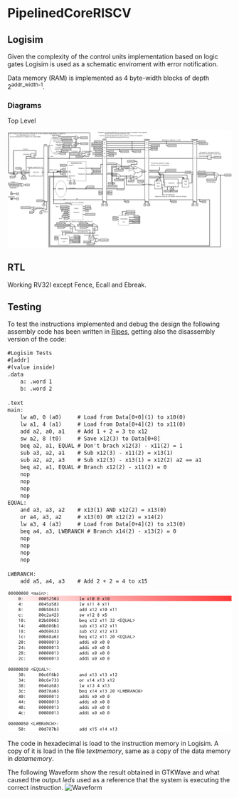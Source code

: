 # PipelinedCoreRISCV

 ## Logisim

Given the complexity of the control units implementation based on logic gates Logisim is used as a schematic enviroment with error notification.

Data memory (RAM) is implemented as 4 byte-width blocks of depth 2<sup>addr_width-1</sup>.

### Diagrams

Top Level

![Top Level Diagram](images/topleveldiagram.png?raw=true "Top Level Diagram")

## RTL

Working RV32I except Fence, Ecall and Ebreak.

## Testing
To test the instructions implemented and debug the design the following assembly code has been written in [Ripes](https://github.com/mortbopet/Ripes), getting also the disassembly version of the code:

~~~assembly
#Logisim Tests
#[addr]
#(value inside)
.data
    a: .word 1
    b: .word 2
    
.text
main:
    lw a0, 0 (a0)     # Load from Data[0+0](1) to x10(0)
    lw a1, 4 (a1)     # Load from Data[0+4](2) to x11(0)
    add a2, a0, a1    # Add 1 + 2 = 3 to x12
    sw a2, 8 (t0)     # Save x12(3) to Data[0+8]
    beq a2, a1, EQUAL # Don't brach x12(3) - x11(2) = 1
    sub a3, a2, a1    # Sub x12(3) - x11(2) = x13(1)
    sub a2, a2, a3    # Sub x12(3) - x13(1) = x12(2) a2 == a1
    beq a2, a1, EQUAL # Branch x12(2) - x11(2) = 0
    nop
    nop
    nop
    nop
EQUAL:
    and a3, a3, a2    # x13(1) AND x12(2) = x13(0)
    or a4, a3, a2     # x13(0) OR x12(2) = x14(2)
    lw a3, 4 (a3)     # Load from Data[0+4](2) to x13(0)
    beq a4, a3, LWBRANCH # Branch x14(2) - x13(2) = 0
    nop
    nop
    nop
    nop

LWBRANCH:
    add a5, a4, a3    # Add 2 + 2 = 4 to x15
~~~

![Test Disassembly](images/testdisassembly.png?raw=true "Test Disassembly")

The code in hexadecimal is load to the instruction memory in Logisim. A copy of it is load in the file *textmemory*, same as a copy of the data memory in *datamemory*.

The following Waveform show the result obtained in GTKWave and what caused the output *leds* used as a reference that the system is executing the correct instruction.
![Waveform](images/TestASMLeds.png?raw=true "Waveform")

